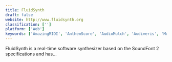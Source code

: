 ```yaml
---
title: FluidSynth
draft: false 
website: http://www.fluidsynth.org
classification: ['']
platform: ['Web']
keywords: ['AmazingMIDI', 'AnthemScore', 'AudioMulch', 'Audiveris', 'MuDic', 'Neuratron AudioScore', 'Phasex', 'PixiTracker', 'Skale Tracker', 'Sonal', 'Sonic Visualiser', 'Transcribe', 'VirtualMIDISynth', 'ZynAddSubFX', 'yoshimi']
---
```

FluidSynth is a real-time software synthesizer based on the SoundFont 2 specifications and has...